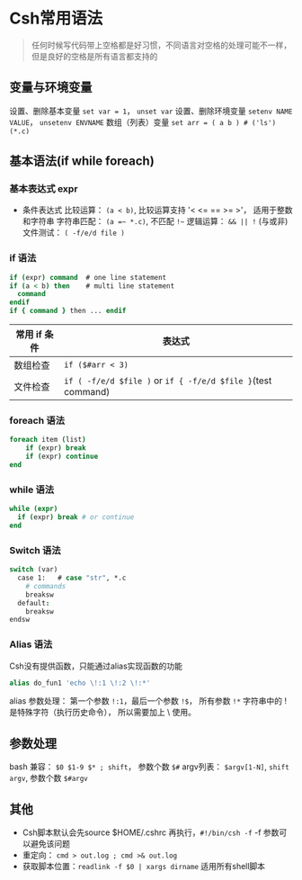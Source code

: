 # Csh常用语法

> 任何时候写代码带上空格都是好习惯，不同语言对空格的处理可能不一样，但是良好的空格是所有语言都支持的

## 变量与环境变量
设置、删除基本变量 `set var = 1`， `unset var`
设置、删除环境变量 `setenv NAME VALUE`， `unsetenv ENVNAME`
数组（列表）变量 `set arr = ( a b ) # ('ls') (*.c)`

## 基本语法(if while foreach)
### 基本表达式 expr
- 条件表达式
比较运算： `(a < b)`, 比较运算支持 '< <= == >= >'， 适用于整数和字符串
字符串匹配： `(a =~ *.c)`, 不匹配 `!~`
逻辑运算： `&& || !` (与或非)
文件测试： `( -f/e/d file )`

### if 语法
```csh
if (expr) command  # one line statement
if (a < b) then    # multi line statement
  command
endif
if { command } then ... endif
```
| 常用 if 条件 | 表达式 |
| --- | --- |
| 数组检查 | `if ($#arr < 3)` |
| 文件检查 | `if ( -f/e/d $file )` or `if { -f/e/d $file }`(test command) |

### foreach 语法
```csh
foreach item (list)
    if (expr) break
    if (expr) continue
end
```
### while 语法
```csh
while (expr)
  if (expr) break # or continue
end
```
### Switch 语法
```csh
switch (var)
  case 1:   # case "str", *.c
    # commands
    breaksw
  default:
    breaksw
endsw
```
### Alias 语法
Csh没有提供函数，只能通过alias实现函数的功能
```csh
alias do_fun1 'echo \!:1 \!:2 \!:*'
```
alias 参数处理： 第一个参数 `!:1`，最后一个参数 `!$`， 所有参数 `!*`
字符串中的 ! 是特殊字符（执行历史命令）， 所以需要加上 \ 使用。

## 参数处理
bash 兼容： `$0 $1-9 $* ; shift`， 参数个数 `$#`
argv列表： `$argv[1-N]`, `shift argv`, 参数个数 `$#argv`

## 其他
-  Csh脚本默认会先source $HOME/.cshrc 再执行，`#!/bin/csh -f` -f 参数可以避免该问题
- 重定向： `cmd > out.log ; cmd >& out.log`
- 获取脚本位置：`readlink -f $0 | xargs dirname` 适用所有shell脚本 

